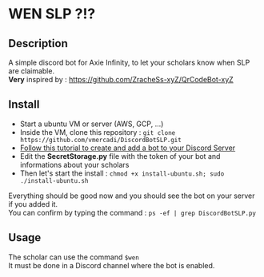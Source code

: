 # WEN SLP ?!?

## Description

A simple discord bot for Axie Infinity, to let your scholars know when SLP are claimable.  
**Very** inspired by : https://github.com/ZracheSs-xyZ/QrCodeBot-xyZ

## Install

- Start a ubuntu VM or server (AWS, GCP, ...)
- Inside the VM, clone this repository : `git clone https://github.com/vmercadi/DiscordBotSLP.git`
- [Follow this tutorial to create and add a bot to your Discord Server](https://discordpy.readthedocs.io/en/stable/discord.html)
- Edit the **SecretStorage.py** file with the token of your bot and informations about your scholars
- Then let's start the install : `chmod +x install-ubuntu.sh; sudo ./install-ubuntu.sh`

Everything should be good now and you should see the bot on your server if you added it.  
You can confirm by typing the command : `ps -ef | grep DiscordBotSLP.py` 

## Usage

The scholar can use the command `$wen`  
It must be done in a Discord channel where the bot is enabled.
